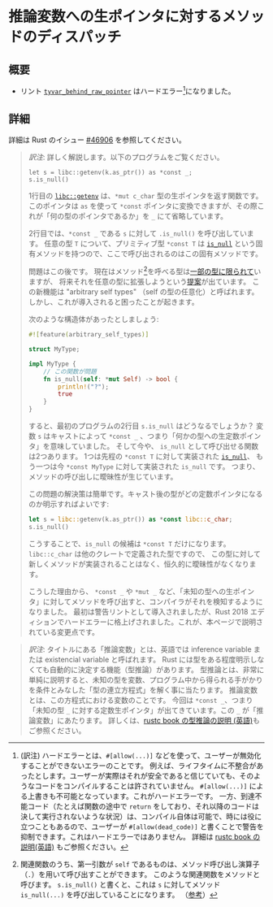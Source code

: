 <!--
# Method dispatch for raw pointers to inference variables
-->

# 推論変数への生ポインタに対するメソッドのディスパッチ

<!--
## Summary
-->

## 概要

<!--
- The [`tyvar_behind_raw_pointer`][#46906] lint is now a hard error.
-->

- リント [`tyvar_behind_raw_pointer`][#46906] はハードエラー[^1]になりました。

[#46906]: https://github.com/rust-lang/rust/issues/46906

[^1]: (訳注) ハードエラーとは、`#[allow(...)]` などを使って、ユーザーが無効化することができないエラーのことです。
  例えば、ライフタイムに不整合があったとします。ユーザーが実際はそれが安全であると信じていても、そのようなコードをコンパイルすることは許されていません。 `#[allow(...)]` による上書きも不可能となっています。これがハードエラーです。
  一方、到達不能コード（たとえば関数の途中で `return` をしており、それ以降のコードは決して実行されないような状況）は、コンパイル自体は可能で、時には役に立つこともあるので、ユーザーが `#[allow(dead_code)]` と書くことで警告を抑制できます。これはハードエラーではありません。
  詳細は [rustc book の説明(英語)](https://rustc-dev-guide.rust-lang.org/diagnostics.html#lints-versus-fixed-diagnostics) もご参照ください。

<!--
## Details
-->

## 詳細

<!--
See Rust issue [#46906] for details.
-->

詳細は Rust のイシュー [#46906] を参照してください。

> *訳注*:
> 詳しく解説します。以下のプログラムをご覧ください。
>
> ```rust,ignore
> let s = libc::getenv(k.as_ptr()) as *const _;
> s.is_null()
> ```
>
> 1行目の [`libc::getenv`] は、`*mut c_char` 型の生ポインタを返す関数です。
> このポインタは `as` を使って `*const` ポインタに変換できますが、その際これが「何の型のポインタであるか」を `_` にて省略しています。
>
> 2行目では、`*const _` である `s` に対して `.is_null()` を呼び出しています。
> 任意の型 `T` について、プリミティブ型 `*const T` は [`is_null`] という固有メソッドを持つので、ここで呼び出されるのはこの固有メソッドです。
>
> 問題はこの後です。
> 現在はメソッド[^2]を呼べる型は[一部の型に限られて][methods]いますが、
> 将来それを任意の型に拡張しようという[提案][arbitrary_self_types-tracking]が出ています。
> この新機能は "arbitrary self types" （self の型の任意化）と呼ばれます。
> しかし、これが導入されると困ったことが起きます。
> 
> 次のような構造体があったとしましょう:
> ```rust
> #![feature(arbitrary_self_types)]
> 
> struct MyType;
> 
> impl MyType {
>     // この関数が問題
>     fn is_null(self: *mut Self) -> bool {
>         println!("?");
>         true
>     }
> }
> ```
>
> すると、最初のプログラムの2行目 `s.is_null` はどうなるでしょうか？
> 変数 `s` はキャストによって `*const _` 、つまり「何かの型への生定数ポインタ」を意味していました。
> そして今や、 `is_null` として呼び出せる関数は2つあります。
> 1つは先程の `*const T` に対して実装された [`is_null`]、
> もう一つは今 `*const MyType` に対して実装された `is_null` です。
> つまり、メソッドの呼び出しに曖昧性が生じています。
>
> この問題の解決策は簡単です。キャスト後の型がどの定数ポインタになるのか明示すればよいです:
>
> ```rust
> let s = libc::getenv(k.as_ptr()) as *const libc::c_char;
> s.is_null()
> ```
>
> こうすることで、`is_null` の候補は `*const T` だけになります。
> `libc::c_char` は他のクレートで定義された型ですので、
> この型に対して新しくメソッドが実装されることはなく、恒久的に曖昧性がなくなります。
>
> こうした理由から、 `*const _` や `*mut _` など、「未知の型への生ポインタ」に対してメソッドを呼び出すと、コンパイラがそれを検知するようになりました。
> 最初は警告リントとして導入されましたが、Rust 2018 エディションでハードエラーに格上げされました。これが、本ページで説明されている変更点です。

[^2]: 関連関数のうち、第一引数が `self` であるものは、メソッド呼び出し演算子（`.`）を用いて呼び出すことができます。
このような関連関数をメソッドと呼びます。
`s.is_null()` と書くと、これは `s` に対してメソッド `is_null(...)` を呼び出していることになります。
（[参考](https://doc.rust-lang.org/reference/items/associated-items.html#methods)）

[`libc::getenv`]: https://docs.rs/libc/0.2.107/i686-pc-windows-msvc/libc/fn.getenv.html
[`is_null`]: https://doc.rust-lang.org/std/primitive.pointer.html#method.is_null-1
[methods]: https://doc.rust-lang.org/reference/items/associated-items.html#methods
[arbitrary_self_types-tracking]: https://github.com/rust-lang/rust/issues/44874

> *訳注*:
> タイトルにある「推論変数」とは、英語では inference variable または existencial variable と呼ばれます。
> Rust には型をある程度明示しなくても自動的に決定する機能（型推論）があります。
> 型推論とは、非常に単純に説明すると、未知の型を変数、プログラム中から得られる手がかりを条件とみなした「型の連立方程式」を解く事に当たります。
> 推論変数とは、この方程式における変数のことです。
> 今回は `*const _`、つまり「未知の型 `_` に対する定数生ポインタ」が出てきています。この `_` が「推論変数」にあたります。
> 詳しくは、[rustc book の型推論の説明 (英語)](https://rustc-dev-guide.rust-lang.org/type-inference.html#a-note-on-terminology)もご参照ください。
